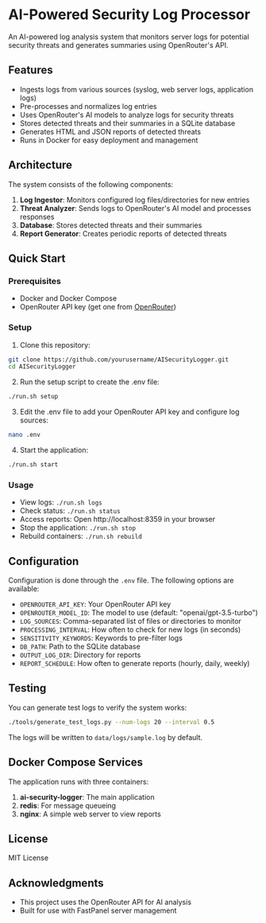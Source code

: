 # AI-Powered Security Log Processor

An AI-powered log analysis system that monitors server logs for potential security threats and generates summaries using OpenRouter's API.

## Features

- Ingests logs from various sources (syslog, web server logs, application logs)
- Pre-processes and normalizes log entries
- Uses OpenRouter's AI models to analyze logs for security threats
- Stores detected threats and their summaries in a SQLite database
- Generates HTML and JSON reports of detected threats
- Runs in Docker for easy deployment and management

## Architecture

The system consists of the following components:

1. **Log Ingestor**: Monitors configured log files/directories for new entries
2. **Threat Analyzer**: Sends logs to OpenRouter's AI model and processes responses
3. **Database**: Stores detected threats and their summaries
4. **Report Generator**: Creates periodic reports of detected threats

## Quick Start

### Prerequisites

- Docker and Docker Compose
- OpenRouter API key (get one from [OpenRouter](https://openrouter.ai))

### Setup

1. Clone this repository:

```bash
git clone https://github.com/yourusername/AISecurityLogger.git
cd AISecurityLogger
```

2. Run the setup script to create the .env file:

```bash
./run.sh setup
```

3. Edit the .env file to add your OpenRouter API key and configure log sources:

```bash
nano .env
```

4. Start the application:

```bash
./run.sh start
```

### Usage

- View logs: `./run.sh logs`
- Check status: `./run.sh status`
- Access reports: Open http://localhost:8359 in your browser
- Stop the application: `./run.sh stop`
- Rebuild containers: `./run.sh rebuild`

## Configuration

Configuration is done through the `.env` file. The following options are available:

- `OPENROUTER_API_KEY`: Your OpenRouter API key
- `OPENROUTER_MODEL_ID`: The model to use (default: "openai/gpt-3.5-turbo")
- `LOG_SOURCES`: Comma-separated list of files or directories to monitor
- `PROCESSING_INTERVAL`: How often to check for new logs (in seconds)
- `SENSITIVITY_KEYWORDS`: Keywords to pre-filter logs
- `DB_PATH`: Path to the SQLite database
- `OUTPUT_LOG_DIR`: Directory for reports
- `REPORT_SCHEDULE`: How often to generate reports (hourly, daily, weekly)

## Testing

You can generate test logs to verify the system works:

```bash
./tools/generate_test_logs.py --num-logs 20 --interval 0.5
```

The logs will be written to `data/logs/sample.log` by default.

## Docker Compose Services

The application runs with three containers:

1. **ai-security-logger**: The main application
2. **redis**: For message queueing
3. **nginx**: A simple web server to view reports


## License

MIT License

## Acknowledgments

- This project uses the OpenRouter API for AI analysis
- Built for use with FastPanel server management
